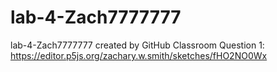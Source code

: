 # lab-4-Zach7777777
lab-4-Zach7777777 created by GitHub Classroom
Question 1: https://editor.p5js.org/zachary.w.smith/sketches/fHO2NO0Wx

